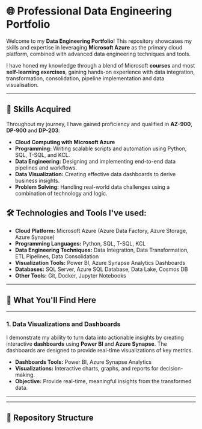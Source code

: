 # 🌐 Professional Data Engineering Portfolio

Welcome to my **Data Engineering Portfolio**! This repository showcases my skills and expertise in leveraging **Microsoft Azure** as the primary cloud platform, combined with advanced data engineering techniques and tools.

I have honed my knowledge through a blend of Microsoft **courses** and most **self-learning exercises**, gaining hands-on experience with data integration, transformation, consolidation, pipeline implementation and data visualisation.

---

## 🚀 Skills Acquired

Throughout my journey, I have gained proficiency and qualified in **AZ-900**, **DP-900** and **DP-203**:

- **Cloud Computing with Microsoft Azure** 
- **Programming:** Writing scalable scripts and automation using Python, SQL, T-SQL, and KCL.
- **Data Engineering:** Designing and implementing end-to-end data pipelines and workflows.
- **Data Visualization:** Creating effective data dashboards to derive business insights.
- **Problem Solving:** Handling real-world data challenges using a combination of technology and logic.
  

## 🛠️ Technologies and Tools I've used:

- **Cloud Platform:** Microsoft Azure (Azure Data Factory, Azure Storage, Azure Synapse)
- **Programming Languages:** Python, SQL, T-SQL, KCL
- **Data Engineering Techniques:** Data Integration, Data Transformation, ETL Pipelines, Data Consolidation
- **Visualization Tools:** Power BI, Azure Synapse Analytics Dashboards
- **Databases:** SQL Server, Azure SQL Database, Data Lake, Cosmos DB
- **Other Tools:** Git, Docker, Jupyter Notebooks

---

## 💼 What You'll Find Here


---

### 1. **Data Visualizations and Dashboards**
I demonstrate my ability to turn data into actionable insights by creating interactive **dashboards** using **Power BI** and **Azure Synapse**. The dashboards are designed to provide real-time visualizations of key metrics.

- **Dashboards Tools:** Power BI, Azure Synapse Analytics
- **Visualizations:** Interactive charts, graphs, and reports for decision-making.
- **Objective:** Provide real-time, meaningful insights from the transformed data.


---

---

## 📁 Repository Structure

